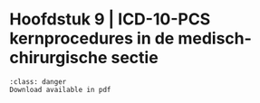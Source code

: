 # Hoofdstuk 9 | ICD-10-PCS kernprocedures in de medisch-chirurgische sectie

```{admonition} Copyright
:class: danger
Download available in pdf
```
